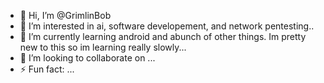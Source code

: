 - 👋 Hi, I’m @GrimlinBob
- 👀 I’m interested in ai, software developement, and network pentesting..
- 🌱 I’m currently learning android and abunch of other things. Im pretty new to this so im learning really slowly...
- 💞️ I’m looking to collaborate on ...
- ⚡ Fun fact: ...

<!---
GrimlinBob/GrimlinBob is a ✨ special ✨ repository because its `README.md` (this file) appears on your GitHub profile.
You can click the Preview link to take a look at your changes.
--->
